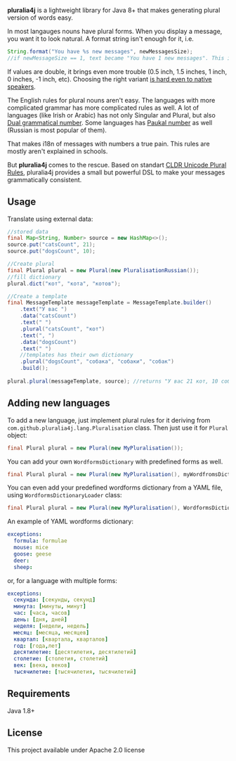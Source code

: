 **pluralia4j** is a lightweight library for Java 8+ that makes generating plural version of words easy.

In most langauges nouns have plural forms. When you display a message, you want it to look natural. A format string isn't enough for it, i.e.

```java
String.format("You have %s new messages", newMessagesSize);
//if newMessageSize == 1, text became "You have 1 new messages". This is correct Java, but poor English.
```

If values are double, it brings even more trouble (0.5 inch, 1.5 inches, 1 inch, 0 inches, -1 inch, etc). Choosing the right variant [is hard even to native speakers](https://painintheenglish.com/case/2396).

The English rules for plural nouns aren't easy. The languages with more complicated grammar has more complicated rules as well. A lot of languages (like Irish or Arabic) has not only Singular and Plural, but also [Dual grammatical number](https://en.wikipedia.org/wiki/Dual_(grammatical_number)). Some languages has [Paukal number](https://en.wikipedia.org/wiki/Grammatical_number#Paucal) as well (Russian is most popular of them).

That makes i18n of messages with numbers a true pain. This rules are mostly aren't explained in schools.

But **pluralia4j** comes to the rescue. Based on standart [CLDR Unicode Plural Rules](https://unicode-org.github.io/cldr-staging/charts/37/supplemental/language_plural_rules.html), pluralia4j provides a small but powerful DSL to make your messages grammatically consistent.

## Usage
Translate using external data:

```java
//stored data
final Map<String, Number> source = new HashMap<>();
source.put("catsCount", 21);
source.put("dogsCount", 10);

//Create plural
final Plural plural = new Plural(new PluralisationRussian());
//fill dictionary
plural.dict("кот", "кота", "котов");

//Create a template
final MessageTemplate messageTemplate = MessageTemplate.builder()
    .text("У вас ")
    .data("catsCount")
    .text(" ")
    .plural("catsCount", "кот")
    .text(", ")
    .data("dogsCount")
    .text(" ")
    //templates has their own dictionary
    .plural("dogsCount", "собака", "собаки", "собак")
    .build();
        
plural.plural(messageTemplate, source); //returns "У вас 21 кот, 10 собак"
```

## Adding new languages

To add a new language, just implement plural rules for it deriving from `com.github.pluralia4j.lang.Pluralisation` class. Then just use it for `Plural` object:

```java
final Plural plural = new Plural(new MyPluralisation());
```
You can add your own ```WordformsDictionary``` with predefined forms as well.

```java
final Plural plural = new Plural(new MyPluralisation(), myWordfromsDictionary);
```

You can even add your predefined wordforms dictionary from a YAML file, using `WordformsDictionaryLoader` class:

```java
final Plural plural = new Plural(new MyPluralisation(), WordformsDictionaryLoader.loadFromStream(myFileStream));
```

An example of YAML wordforms dictionary:

```yaml
exceptions:
  formula: formulae
  mouse: mice
  goose: geese
  deer:
  sheep:
```

or, for a language with multiple forms:

```yaml
exceptions:
  секунда: [секунды, секунд]
  минута: [минуты, минут]
  час: [часа, часов]
  день: [дня, дней]
  неделя: [недели, недель]
  месяц: [месяца, месяцев]
  квартал: [квартала, кварталов]
  год: [года,лет]
  десятилетие: [десятилетия, десятилетий]
  столетие: [столетия, столетий]
  век: [века, веков]
  тысячилетие: [тысячилетия, тысячилетий]
```

## Requirements

Java 1.8+

## License

This project available under Apache 2.0 license
